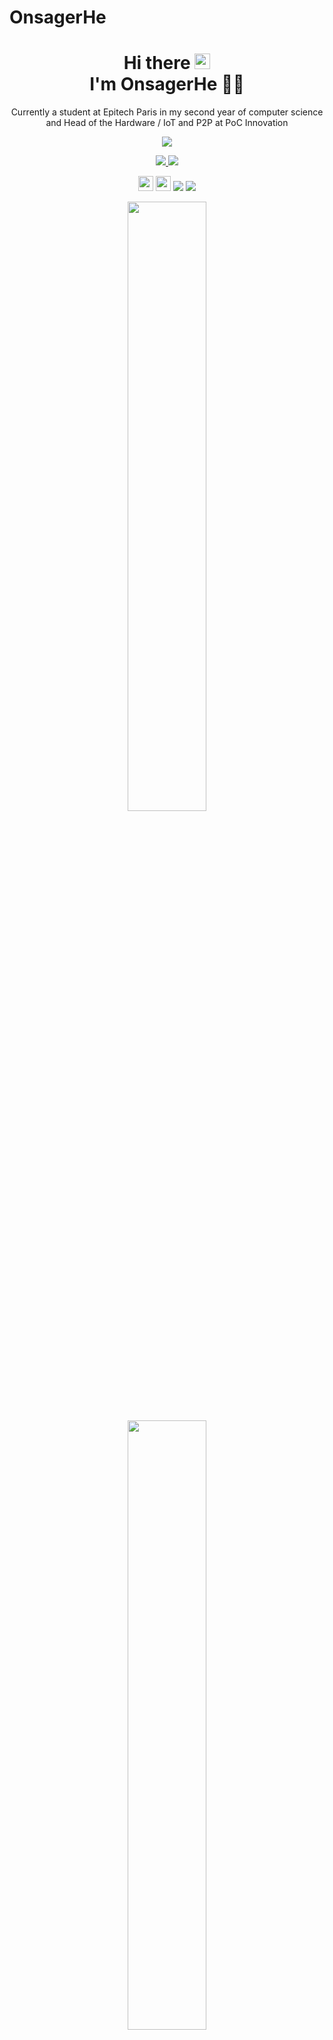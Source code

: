 # OnsagerHe

<h1 align='center'>
  Hi there <img src="https://media.giphy.com/media/hvRJCLFzcasrR4ia7z/giphy.gif" width="25px"> </br>I'm OnsagerHe 👩‍💻
</h1>

<p align='center'>
    Currently a student at Epitech Paris in my second year of computer science and Head of the Hardware / IoT and P2P at PoC Innovation
</p>

<p align='center'>
    <a href="https://twitter.com/OnsagerH">
      <img src="https://img.shields.io/badge/-Onsager_He-blue?style=for-the-badge&logo=twitter&logoColor=white">
  </a>
</p>

<p align='center'>
  <a href="https://www.epitech.eu">
      <img src="https://img.shields.io/badge/Epitech-6e1df2?style=for-the-badge&logo=/e/&logoColor=white">
  </a>
  <a href="https://github.com/PoCInnovation">
      <img src="https://img.shields.io/badge/PoC Innovation-ffffff?style=for-the-badge&logo=github&logoColor=black">
  </a>
</p>

<p align='center'>
<img src="https://hatscripts.github.io/circle-flags/flags/us.svg" width="24">
<img src="https://hatscripts.github.io/circle-flags/flags/fr.svg" width="24">
<code><img src="https://visitor-badge.glitch.me/badge?page_id=OnsagerHe&style=flat-square"/></code>
<code><img src="https://badges.pufler.dev/repos/OnsagerHe"/></code>
</p>

<p align='center'>
  <img src="https://github-readme-stats.vercel.app/api?username=OnsagerHe&show_icons=true&theme=vision-friendly-dark&layout=compact&count_private=true&include_all_commits=true" width="50%" />
  </br>
  <img src="https://github-readme-streak-stats.herokuapp.com/?user=OnsagerHe&theme=dark&layout=compact" width="50%"/>
  </br>
</p>

<details>
    <summary><p align="center">:hook: <b>Technical skills</b></p></p></summary>
  
<div align="center">

||||||
|-|-|-|-|-|
|<p align="center">**:rocket: Most used**</p><p align="center"> |<p align="center">**C**</p><p align="center">[<img src="https://cdn.svgporn.com/logos/c.svg" width="32">][c-url] </p>|<p align="center">**C++**</p><p align="center">[<img src="https://cdn.svgporn.com/logos/c-plusplus.svg" width="32">][c++-url] </p>|<p align="center">**Python**</p><p align="center">[<img src="https://cdn.svgporn.com/logos/python.svg" width="32">][python-url] </p>|<p align="center">**Haskell**</p><p align="center">[<img src="https://cdn.svgporn.com/logos/haskell-icon.svg" width="32" height="32">][haskell-url] </p>|
|<p align="center">**:dart: Currently learning**</p><p align="center">|<p align="center">**Go**</p><p align="center">[<img src="https://cdn.svgporn.com/logos/go.svg" width="45" height="32">][go-url] </p>|<p align="center">**Typescript**</p><p align="center">[<img src="https://cdn.svgporn.com/logos/typescript-icon.svg" width="32">][typescript-url] </p>|
|<p align="center">**:gear: Devops tools**</p><p align="center">|<p align="center">**Docker**</p><p align="center">[<img src="https://cdn.svgporn.com/logos/docker-icon.svg" width="32" height="32">][docker-url] </p>|<p align="center">**Jenkins**</p><p align="center">[<img src="https://cdn.svgporn.com/logos/jenkins.svg" width="32" height="32">][jenkins-url] </p> |<p align="center">**GithubActions**</p><p align="center">[<img src="https://cdn.svgporn.com/logos/github-actions.svg" width="32" height="32">][githubActions-url] </p>|<p align="center">**Postman**</p><p align="center">[<img src="https://cdn.svgporn.com/logos/postman-icon.svg" width="32" height="32">][postman-url] </p>|
|<p align="center">**:computer: IDE**</p><p align="center">|<p align="center">**Jetbrains**</p><p align="center">[<img src="https://cdn.svgporn.com/logos/jetbrains.svg" width="32" height="32">][jetbrains-url] </p>|<p align="center">**Vim**</p><p align="center">[<img src="https://cdn.svgporn.com/logos/vim.svg" width="32" height="32">][vim-url] </p>|<p align="center">**Emacs**</p><p align="center">[<img src="https://cdn.svgporn.com/logos/emacs.svg" width="32" height="32">][emacs-url] </p>|<p align="center">**VS Code**</p><p align="center">[<img src="https://cdn.svgporn.com/logos/visual-studio-code.svg" width="32" height="32">][vsCode-url] </p>|

</div>
</details>

[c-url]: https://www.learn-c.org/
[c++-url]: https://www.cplusplus.com/
[python-url]: https://www.python.org/
[haskell-url]: https://www.haskell.org/

[go-url]: https://go.dev/
[typescript-url]: https://www.typescriptlang.org/

[githubActions-url]: https://github.com/features/actions
[postman-url]: https://www.postman.com/
[docker-url]: https://www.docker.com/
[jenkins-url]: https://www.jenkins.io/

[vsCode-url]: https://code.visualstudio.com/
[jetbrains-url]: https://www.jetbrains.com/
[vim-url]: https://github.com/vim/vim
[emacs-url]: https://www.gnu.org/software/emacs/
